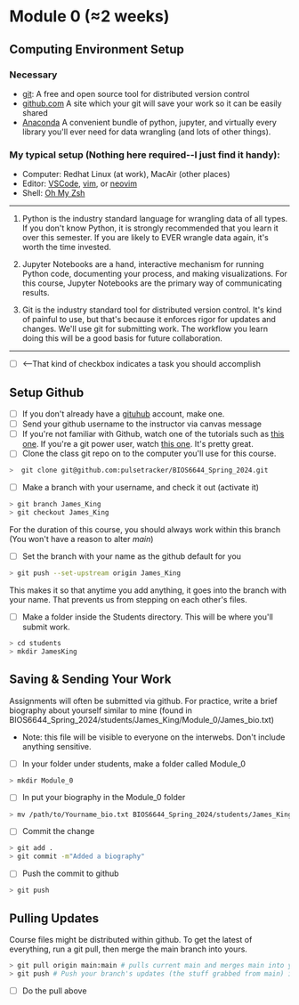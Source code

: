 # Module 0 (≈2 weeks)  

## Computing Environment Setup 
### Necessary
 * [git](https://git-scm.com/): A free and open source tool for distributed version control
 * [github.com](www.github.com) A site which your git will save your work so it can be easily shared
 * [Anaconda](https://www.anaconda.com/download) A convenient bundle of python, jupyter, and virtually every library you'll ever need for data wrangling (and lots of other things).

### My typical setup (Nothing here required--I just find it handy):
 * Computer: Redhat Linux (at work), MacAir (other places)
 * Editor: [VSCode](https://code.visualstudio.com/), [vim](https://www.vim.org/), or [neovim](https://neovim.io/)
 * Shell:  [Oh My Zsh](https://ohmyz.sh/)
---


1) Python is the industry standard language for wrangling data of all types.   If you don't know Python, it is strongly recommended that you learn it over this semester.  If you are likely to EVER wrangle data again, it's worth the time invested.

2) Jupyter Notebooks are a hand, interactive mechanism for running Python code, documenting your process, and making visualizations.  For this course, Jupyter Notebooks are the primary way of communicating results.

3) Git is the industry standard tool for distributed version control.  It's kind of painful to use, but that's because it enforces rigor for updates and changes.   We'll use git for submitting work.  The workflow you learn doing this will be a good basis for future collaboration.

---

- [ ] <--That kind of checkbox indicates a task you should accomplish

## Setup Github
- [ ] If you don't already have a [gituhub](www.github.com) account, make one.   
- [ ] Send your github username to the instructor via canvas message 
- [ ] If you're not familiar with Github, watch one of the tutorials such as [this one](https://www.youtube.com/watch?v=tRZGeaHPoaw).  If you're a git power user, watch [this one](https://www.youtube.com/watch?v=Uszj_k0DGsg).  It's pretty great.
- [ ] Clone the class git repo on to the computer you'll use for this course.
```bash
>  git clone git@github.com:pulsetracker/BIOS6644_Spring_2024.git
```

- [ ] Make a branch with your username, and check it out (activate it)
```bash
> git branch James_King
> git checkout James_King 
```
For the duration of this course, you should always work within this branch (You won't have a reason to alter *main*)

- [ ] Set the branch with your name as the github default for you
```bash
> git push --set-upstream origin James_King
```

This makes it so that anytime you add anything, it goes into the branch with your name.  That prevents us from stepping on each other's files.

- [ ] Make a folder inside the Students directory.  This will be where you'll submit work.
```bash
> cd students
> mkdir JamesKing
```

## Saving & Sending Your Work

Assignments will often be submitted via github.    For practice, write a brief biography about yourself similar to mine (found in BIOS6644_Spring_2024/students/James_King/Module_0/James_bio.txt)
* Note: this file will be visible to everyone on the interwebs.  Don't include anything sensitive.  

- [ ] In your folder under students, make a folder called Module_0
```bash
> mkdir Module_0
```
- [ ] In put your biography in the Module_0 folder
```bash
> mv /path/to/Yourname_bio.txt BIOS6644_Spring_2024/students/James_King/Module_0
```
- [ ] Commit the change
```bash
> git add .
> git commit -m"Added a biography"
```
- [ ] Push the commit to github
```bash
> git push
```
## Pulling Updates
Course files might be distributed within github.  To get the latest of everything, run a git pull, then merge the main branch into yours.
```bash
> git pull origin main:main # pulls current main and merges main into your branch
> git push # Push your branch's updates (the stuff grabbed from main) into GitHub
```
- [ ] Do the pull above
